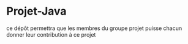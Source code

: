 # Projet-Java
ce dépôt permettra que les membres du groupe projet puisse chacun donner leur contribution à ce projet 
